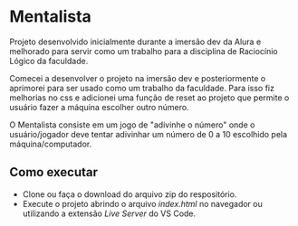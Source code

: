 # Mentalista
Projeto desenvolvido inicialmente durante a imersão dev da Alura e melhorado para servir como um trabalho para a disciplina de Raciocínio Lógico da faculdade.

Comecei a desenvolver o projeto na imersão dev e posteriormente o aprimorei para ser usado como um trabalho da faculdade. Para isso fiz melhorias no css e adicionei uma função de reset ao projeto que permite o usuário fazer a máquina escolher outro número.

O Mentalista consiste em um jogo de "adivinhe o número" onde o usuário/jogador deve tentar adivinhar um número de 0 a 10 escolhido pela máquina/computador.

## Como executar

- Clone ou faça o download do arquivo zip do respositório.
- Execute o projeto abrindo o arquivo *index.html* no navegador ou utilizando a extensão *Live Server* do VS Code.
